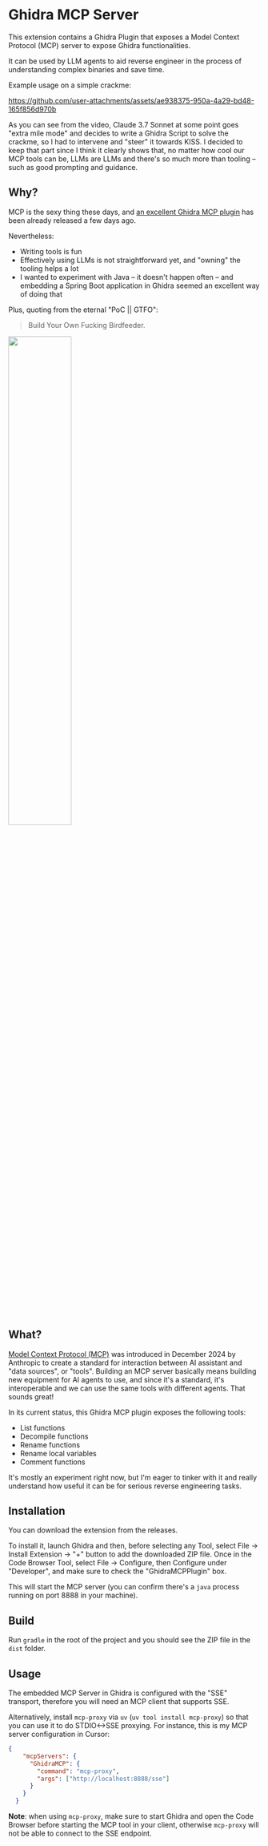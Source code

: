# Ghidra MCP Server

This extension contains a Ghidra Plugin that exposes a Model Context Protocol (MCP) server to expose Ghidra functionalities.

It can be used by LLM agents to aid reverse engineer in the process of understanding complex binaries and save time.

Example usage on a simple crackme:

https://github.com/user-attachments/assets/ae938375-950a-4a29-bd48-165f856d970b

As you can see from the video, Claude 3.7 Sonnet at some point goes "extra mile mode" and decides to write a Ghidra Script to solve the crackme, so I had to intervene
and "steer" it towards KISS. I decided to keep that part since I think it clearly shows that, no matter how cool our MCP tools can be, LLMs are LLMs and there's so much more than
tooling – such as good prompting and guidance.

## Why?

MCP is the sexy thing these days, and [an excellent Ghidra MCP plugin](https://github.com/LaurieWired/GhidraMCP) has been already released a few days ago.

Nevertheless:

- Writing tools is fun
- Effectively using LLMs is not straightforward yet, and "owning" the tooling helps a lot
- I wanted to experiment with Java – it doesn't happen often – and embedding a Spring Boot application in Ghidra seemed an excellent way of doing that


Plus, quoting from the eternal "PoC || GTFO":

> Build Your Own Fucking Birdfeeder.
<img src=https://github.com/user-attachments/assets/60289fe9-429c-42a5-ad92-c17aa207ccdc width=50%>

## What?

[Model Context Protocol (MCP)](https://www.anthropic.com/news/model-context-protocol) was introduced in December 2024 by Anthropic to create a standard for interaction between
AI assistant and "data sources", or "tools". Building an MCP server basically means building new equipment for AI agents to use, and since it's a standard, it's interoperable
and we can use the same tools with different agents. That sounds great!

In its current status, this Ghidra MCP plugin exposes the following tools:

- List functions
- Decompile functions
- Rename functions
- Rename local variables
- Comment functions

It's mostly an experiment right now, but I'm eager to tinker with it and really understand how useful it can be for serious reverse engineering tasks.

## Installation

You can download the extension from the releases.

To install it, launch Ghidra and then, before selecting any Tool, select File -> Install Extension -> "+" button to add the downloaded ZIP file. Once in the Code Browser Tool, select File -> Configure, then Configure under "Developer", and make sure to check the "GhidraMCPPlugin" box.

This will start the MCP server (you can confirm there's a `java` process running on port 8888 in your machine).

## Build

Run `gradle` in the root of the project and you should see the ZIP file in the `dist` folder.

## Usage

The embedded MCP Server in Ghidra is configured with the "SSE" transport, therefore you will need an MCP client that supports SSE.

Alternatively, install `mcp-proxy` via `uv` (`uv tool install mcp-proxy`) so that you can use it to do STDIO<->SSE proxying.
For instance, this is my MCP server configuration in Cursor:

```json
{
    "mcpServers": {
      "GhidraMCP": {
        "command": "mcp-proxy",
        "args": ["http://localhost:8888/sse"]
      }
    }
  }
```

**Note**: when using `mcp-proxy`, make sure to start Ghidra and open the Code Browser before starting the MCP tool in your client, otherwise `mcp-proxy` will not be able to connect to the SSE endpoint. 
